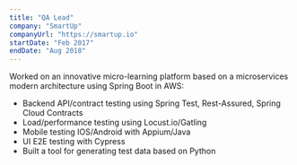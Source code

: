 ```yaml
---
title: "QA Lead"
company: "SmartUp"
companyUrl: "https://smartup.io"
startDate: "Feb 2017"
endDate: "Aug 2018"
---
```


Worked on an innovative micro-learning platform based on a microservices modern architecture using Spring Boot in AWS:

- Backend API/contract testing using Spring Test, Rest-Assured, Spring Cloud Contracts
- Load/performance testing using Locust.io/Gatling
- Mobile testing IOS/Android with Appium/Java
- UI E2E testing with Cypress
- Built a tool for generating test data based on Python
